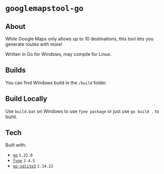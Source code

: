 # `googlemapstool-go`

## About 
While Google Maps only allows up to 10 destinations, this tool lets you generate routes with more! 

Written in Go for Windows, may compile for Linux.

## Builds
You can find Windows build in the `/build` folder. 

## Build Locally
Use `build.bat` on Windows to use `fyne package` or just use `go build .` to build. 

## Tech 
Built with:

- [`go`](https://github.com/golang/go) `1.22.0`
- [`fyne`](https://github.com/fyne-io/fyne) `2.4.5`
- [`go-sqlite3`](https://github.com/mattn/go-sqlite3) `1.14.22`
